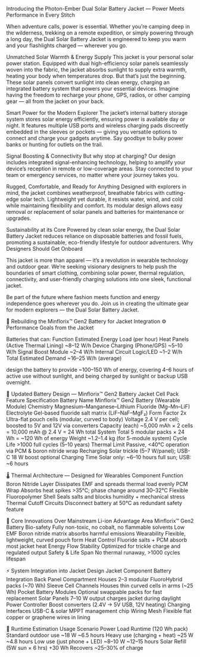Introducing the Photon-Ember Dual Solar Battery Jacket — Power Meets Performance in Every Stitch

When adventure calls, power is essential. Whether you’re camping deep in the wilderness, trekking on a remote expedition, 
or simply powering through a long day, the Dual Solar Battery Jacket is engineered to keep you 
warm and your flashlights charged — wherever you go.

Unmatched Solar Warmth & Energy Supply
This jacket is your personal solar power station. Equipped with dual high-efficiency solar 
panels seamlessly woven into the fabric, the jacket absorbs sunlight to supply extra warmth, heating your 
body when temperatures drop. But that’s just the beginning. These solar panels convert sunlight into clean energy, 
charging an integrated battery system that powers your essential devices. Imagine having the freedom to recharge your
phone, GPS, radios, or other camping gear — all from the jacket on your back.

Smart Power for the Modern Explorer
The jacket’s internal battery storage system stores solar energy efficiently, ensuring power is available day or night. 
It features multiple USB ports and wireless charging pads discreetly embedded in the sleeves or pockets — 
giving you versatile options to connect and charge your gadgets anytime.
Say goodbye to bulky power banks or hunting for outlets on the trail.

Signal Boosting & Connectivity
But why stop at charging? Our design includes integrated signal-enhancing technology, helping to amplify your
device’s reception in remote or low-coverage areas. Stay connected to your team or emergency services, 
no matter where your journey takes you.

Rugged, Comfortable, and Ready for Anything
Designed with explorers in mind, the jacket combines weatherproof, breathable fabrics with cutting-edge solar tech. 
Lightweight yet durable, it resists water, wind, and cold while maintaining flexibility and comfort. 
Its modular design allows easy removal or replacement of solar panels and batteries for maintenance or upgrades.

Sustainability at its Core
Powered by clean solar energy, the Dual Solar Battery Jacket reduces reliance on disposable batteries and fossil fuels,
promoting a sustainable, eco-friendly lifestyle for outdoor adventurers.
Why Designers Should Get Onboard

This jacket is more than apparel — it’s a revolution in wearable technology and outdoor gear.
We’re seeking visionary designers to help push the boundaries of smart clothing, combining solar power,
thermal regulation, connectivity, and user-friendly charging solutions into one sleek, functional jacket.

Be part of the future where fashion meets function and energy independence goes wherever you do. 
Join us in creating the ultimate gear for modern explorers — the Dual Solar Battery Jacket.

🔋 Rebuilding the Minflorix™ Gen2 Battery for Jacket Integration
⚙️ Performance Goals from the Jacket

Batteries that can:
Function	Estimated Energy Load (per hour)
Heat Panels (Active Thermal Lining)	~8–12 W/h
Device Charging (Phone/GPS)	~5–10 W/h
Signal Boost Module	~2–4 W/h
Internal Circuit Logic/LED	~1–2 W/h
Total Estimated Demand	~16–25 W/h (average)

design the battery to provide ~100–150 Wh of energy, covering 4–6 hours of active use 
without sunlight, and being charged by sunlight or backup USB overnight.

🔋 Updated Battery Design — Minflorix™ Gen2 Battery Jacket Cell Pack
Feature	Specification
Battery Name	Minflorix™ Gen2 Battery (Wearable Module)
Chemistry	Magnesium–Manganese–Lithium Fluoride (Mg–Mn–LiF)
Electrolyte	Gel-based fluoride salt matrix (LiF–NaF–MgF₂)
Form Factor	2x Ultra-flat pouch cells (modular, curved to body)
Voltage	2.4 V per cell; boosted to 5V and 12V via converters
Capacity (each)	~5,000 mAh × 2 cells = 10,000 mAh @ 2.4 V = 24 Wh total
System Total	5 modular packs × 24 Wh = ~120 Wh of energy
Weight	~1.2–1.4 kg (for 5-module system)
Cycle Life	>1000 full cycles (5–10 years)
Thermal Limit	Passive, <40°C operation via PCM & boron nitride wrap
Recharging	Solar trickle (5–7 W/panel); USB-C 18 W boost optional
Charging Time	Solar only: ~6–10 hours full sun; USB: ~6 hours

🌡 Thermal Architecture — Designed for Wearables
Component	Function
Boron Nitride Layer	Dissipates EMF and spreads thermal load evenly
PCM Wrap	Absorbs heat spikes >35°C; phase change around 30–32°C
Flexible Fluoropolymer Shell	Seals salts and blocks humidity + mechanical stress
Thermal Cutoff Circuits	Disconnect battery at 50°C as redundant safety feature

🧪 Core Innovations Over Mainstream Li-ion
Advantage Area	Minflorix™ Gen2 Battery
Bio-safety	Fully non-toxic, no cobalt, no flammable solvents
Low EMF	Boron nitride matrix absorbs harmful emissions
Wearability	Flexible, lightweight, curved pouch form
Heat Control	Fluoride salts + PCM absorb most jacket heat
Energy Flow Stability	Optimized for trickle charge and regulated output
Safety & Life Span	No thermal runaway, >1000 cycles lifespan

⚡ System Integration into Jacket Design
Jacket Component	Battery Integration
Back Panel Compartment	Houses 2–3 modular FluoroHybrid packs (~70 Wh)
Sleeve Cell Channels	Houses thin curved cells in arms (~25 Wh)
Pocket Battery Modules	Optional swappable packs for fast replacement
Solar Panels	7–10 W output charges jacket during daylight
Power Controller	Boost converters (2.4V → 5V USB, 12V heating)
Charging Interfaces	USB-C & solar MPPT management chip
Wiring Mesh	Flexible flat copper or graphene wires in lining

🧮 Runtime Estimation
Usage Scenario	Power Load	Runtime (120 Wh pack)
Standard outdoor use	~18 W	~6.5 hours
Heavy use (charging + heat)	~25 W	~4.8 hours
Low use (just phone + LED)	~8–10 W	~12–15 hours
Solar Refill (5W sun × 6 hrs)	+30 Wh	Recovers ~25–30% of charge
